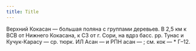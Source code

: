 ```yaml
---
title: Title
---
```


Верхний Кокасан — большая поляна с группами деревьев. В 2,5 км к ВСВ от Нижнего
Кокасана, к СЗ от г. Сори, на вдрз басс. рр. Тунас и Кучук-Карасу — ср. тюрк. ИЛ
Асан — и РПН асан — ; см. кок — * Г–12.
